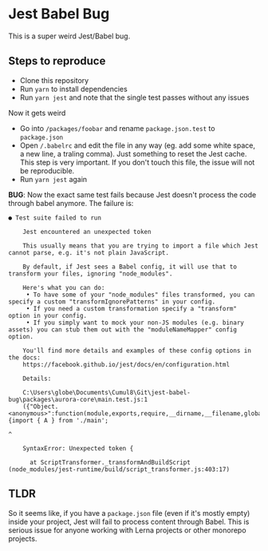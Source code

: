 # Jest Babel Bug

This is a super weird Jest/Babel bug.

## Steps to reproduce

- Clone this repository
- Run `yarn` to install dependencies
- Run `yarn jest` and note that the single test passes without any issues

Now it gets weird

- Go into `/packages/foobar` and rename `package.json.test` to `package.json`
- Open `/.babelrc` and edit the file in any way (eg. add some white space, a new line, a traling comma). Just something to reset the Jest cache. This step is very important. If you don't touch this file, the issue will not be reproducible.
- Run `yarn jest` again

**BUG**: Now the exact same test fails because Jest doesn't process the code through babel anymore. The failure is:

```
● Test suite failed to run

    Jest encountered an unexpected token

    This usually means that you are trying to import a file which Jest cannot parse, e.g. it's not plain JavaScript.

    By default, if Jest sees a Babel config, it will use that to transform your files, ignoring "node_modules".

    Here's what you can do:
     • To have some of your "node_modules" files transformed, you can specify a custom "transformIgnorePatterns" in your config.
     • If you need a custom transformation specify a "transform" option in your config.
     • If you simply want to mock your non-JS modules (e.g. binary assets) you can stub them out with the "moduleNameMapper" config option.

    You'll find more details and examples of these config options in the docs:
    https://facebook.github.io/jest/docs/en/configuration.html

    Details:

    C:\Users\globe\Documents\Cumul8\Git\jest-babel-bug\packages\aurora-core\main.test.js:1
    ({"Object.<anonymous>":function(module,exports,require,__dirname,__filename,global,jest){import { A } from './main';
                                                                                                    ^

    SyntaxError: Unexpected token {

      at ScriptTransformer._transformAndBuildScript (node_modules/jest-runtime/build/script_transformer.js:403:17)
```

## TLDR

So it seems like, if you have a `package.json` file (even if it's mostly empty) inside your project, Jest will fail to process content through Babel. This is serious issue for anyone working with Lerna projects or other monorepo projects.
